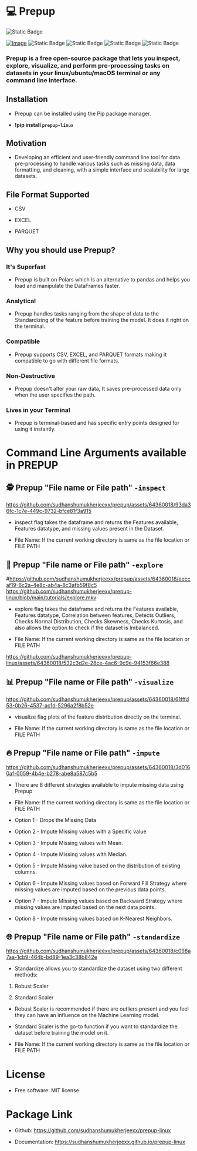 # 💻 Prepup

![Static Badge](https://img.shields.io/badge/Built_with_%E2%99%A5%EF%B8%8F-Sudhanshu_Mukherjee-black?link=https%3A%2F%2Fwww.linkedin.com%2Fin%2Fsudhanshumukherjeexx%2F)

[![image](https://img.shields.io/pypi/v/prepup-linux.svg)](https://pypi.python.org/pypi/prepup-linux)
![Static Badge](https://img.shields.io/badge/Linux-Supported-green)
![Static Badge](https://img.shields.io/badge/macOS-Supported-blue)
![Static Badge](https://img.shields.io/badge/Ubuntu-Supported-red)
![Static Badge](https://img.shields.io/badge/License-MIT-purple)

  
  
  

### Prepup is a free open-source package that lets you inspect, explore, visualize, and perform pre-processing tasks on datasets in your linux/ubuntu/macOS terminal or any command line interface.

  

## Installation

- Prepup can be installed using the Pip package manager.

-  **!pip install `prepup-linux`**

  

## Motivation

- Developing an efficient and user-friendly command line tool for data pre-processing to handle various tasks such as missing data, data formatting, and cleaning, with a simple interface and scalability for large datasets.

  

## File Format Supported

- CSV

- EXCEL

- PARQUET

  

## Why you should use Prepup?

  

### It's Superfast

- Prepup is built on Polars which is an alternative to pandas and helps you load and manipulate the DataFrames faster.

  

### Analytical

- Prepup handles tasks ranging from the shape of data to the Standardizing of the feature before training the model. It does it right on the terminal.

  

### Compatible

- Prepup supports CSV, EXCEL, and PARQUET formats making it compatible to go with different file formats.

  

### Non-Destructive

- Prepup doesn't alter your raw data, It saves pre-processed data only when the user specifies the path.

  

### Lives in your Terminal

- Prepup is terminal-based and has specific entry points designed for using it instantly.

  

# Command Line Arguments available in PREPUP

## 🕵️ Prepup "File name or File path" `-inspect`

https://github.com/sudhanshumukherjeexx/prepup/assets/64360018/93da36fc-1c7e-449c-9732-bfce81f3a915

- inspect flag takes the dataframe and returns the Features available, Features datatype, and missing values present in the Dataset.

- File Name: If the current working directory is same as the file location or FILE PATH

  

## 🧭 Prepup "File name or File path" `-explore`

#https://github.com/sudhanshumukherjeexx/prepup/assets/64360018/eeccaf19-6c2a-4e8c-ab4a-8c3afb59f8c5
https://github.com/sudhanshumukherjeexx/prepup-linux/blob/main/tutorials/explore.mkv
- explore flag takes the dataframe and returns the Features available, Features datatype, Correlation between features, Detects Outliers, Checks Normal Distribution, Checks Skewness, Checks Kurtosis, and also allows the option to check if the dataset is Imbalanced.

- File Name: If the current working directory is same as the file location or FILE PATH

  

https://github.com/sudhanshumukherjeexx/prepup-linux/assets/64360018/532c3d2e-28ce-4ac6-9c9e-94153f66e388



## 📊 Prepup "File name or File path" `-visualize`

https://github.com/sudhanshumukherjeexx/prepup/assets/64360018/61fffd53-0b26-4537-ac1d-5296a2f8b52e

- visualize flag plots of the feature distribution directly on the terminal.

- File Name: If the current working directory is same as the file location or FILE PATH

  

## 🔥 Prepup "File name or File path" `-impute`

https://github.com/sudhanshumukherjeexx/prepup/assets/64360018/3d0160af-0059-4b4e-b278-abe8a587c5b5

- There are 8 different strategies available to impute missing data using Prepup

- File Name: If the current working directory is same as the file location or FILE PATH

  

- Option 1 - Drops the Missing Data

- Option 2 - Impute Missing values with a Specific value

- Option 3 - Impute Missing values with Mean.

- Option 4 - Impute Missing values with Median.

- Option 5 - Impute Missing value based on the distribution of existing columns.

- Option 6 - Impute Missing values based on Forward Fill Strategy where missing values are imputed based on the previous data points.

- Option 7 - Impute Missing values based on Backward Strategy where missing values are imputed based on the next data points.

- Option 8 - Impute missing values based on K-Nearest Neighbors.

  

## 🌐 Prepup "File name or File path" `-standardize`

https://github.com/sudhanshumukherjeexx/prepup/assets/64360018/c098a7aa-1cb9-464b-bd89-1ea3c38b842e

- Standardize allows you to standardize the dataset using two different methods:

1. Robust Scaler

2. Standard Scaler

- Robust Scaler is recommended if there are outliers present and you feel they can have an influence on the Machine Learning model.
  
- Standard Scaler is the go-to function if you want to standardize the dataset before training the model on it.

- File Name: If the current working directory is same as the file location or FILE PATH

# License

- Free software: MIT license

# Package Link

- Github: https://github.com/sudhanshumukherjeexx/prepup-linux

- Documentation: https://sudhanshumukherjeexx.github.io/prepup-linux
